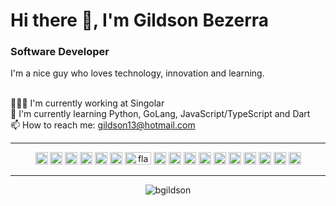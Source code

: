 # Hi there 👋, I'm Gildson Bezerra

### Software Developer

I'm a nice guy who loves technology, innovation and learning.

<br/>👨🏽‍💻 I'm currently working at Singolar
<br/>🌱 I'm currently learning Python, GoLang, JavaScript/TypeScript and Dart
<br/>📫 How to reach me: [gildson13@hotmail.com](mailto:gildson13@hotmail.com)

---

<p align="center">
  <img src="https://devicons.github.io/devicon/devicon.git/icons/python/python-original.svg" alt="python" width="20" height="20"/>
  <img src="https://devicons.github.io/devicon/devicon.git/icons/go/go-original.svg" alt="golang" width="20" height="20"/>
  <img src="https://devicons.github.io/devicon/devicon.git/icons/javascript/javascript-original.svg" alt="JavaScript" width="20" height="20"/>
  <img src="https://devicons.github.io/devicon/devicon.git/icons/typescript/typescript-original.svg" alt="TypeScript" width="20" height="20"/>
  <img src="https://dartpad.dev/dart-192.png" alt="dart" width="20" height="20"/>
  <img src="https://devicons.github.io/devicon/devicon.git/icons/django/django-original.svg" alt="django" width="20" height="20"/>
  <img src="https://flask.palletsprojects.com/en/1.1.x/_images/flask-logo.png" alt="flask" width="42" height="20"/>
  <img src="https://devicons.github.io/devicon/devicon.git/icons/nodejs/nodejs-original.svg" alt="nodejs" width="20" height="20"/>
  <img src="https://devicons.github.io/devicon/devicon.git/icons/angularjs/angularjs-plain.svg" alt="angular" width="20" height="20"/>
  <img src="https://devicons.github.io/devicon/devicon.git/icons/react/react-original.svg" alt="react" width="20" height="20"/>
  <img src="https://going2.com.br/images/icons/flutter-icon.png" alt="flutter" width="20" height="20"/>
  <img src="https://devicons.github.io/devicon/devicon.git/icons/postgresql/postgresql-original.svg" alt="postgres" width="20" height="20"/>
  <img src="https://devicons.github.io/devicon/devicon.git/icons/mysql/mysql-original.svg" alt="mysql" width="20" height="20"/>
  <img src="https://devicons.github.io/devicon/devicon.git/icons/mongodb/mongodb-original.svg" alt="mongo" width="20" height="20"/>
  <img src="https://devicons.github.io/devicon/devicon.git/icons/redis/redis-original.svg" alt="redis" width="20" height="20"/>
  <img src="https://devicons.github.io/devicon/devicon.git/icons/docker/docker-original-wordmark.svg" alt="docker" width="20" height="20"/>
  <img src="https://devicons.github.io/devicon/devicon.git/icons/linux/linux-original.svg" alt="linux" width="20" height="20"/>
</p>

---

<p align="center">
  <img src="https://github-readme-stats.vercel.app/api?username=bgildson&show_icons=true" alt="bgildson" />
</p>
